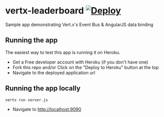 vertx-leaderboard  [![Deploy](https://www.herokucdn.com/deploy/button.png)](https://heroku.com/deploy)
=================
Sample app demonstrating Vert.x's Event Bus & AngularJS data binding


## Running the app
The easiest way to test this app is running it on Heroku.
* Get a Free developer account with Heroku (if you don't have one)
* Fork this repo and/or Click on the "Deploy to Heroku" button at the top
* Navigate to the deployed application url

## Running the app locally
```bash
vertx run server.js
```
* Navigate to [http://localhost:9090](http://localhost:9090)

